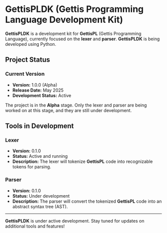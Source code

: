 # GettisPLDK (Gettis Programming Language Development Kit)

**GettisPLDK** is a development kit for **GettisPL** (Gettis Programming Language), currently focused on the **lexer** and **parser**. **GettisPLDK** is being developed using Python.

## Project Status

### Current Version
- **Version:** 1.0.0 (Alpha)
- **Release Date:** May 2025
- **Development Status:** Active

The project is in the **Alpha** stage. Only the lexer and parser are being worked on at this stage, and they are still under development.

## Tools in Development

### Lexer
- **Version:** 0.1.0
- **Status:** Active and running
- **Description:** The lexer will tokenize **GettisPL** code into recognizable tokens for parsing.

### Parser
- **Version:** 0.1.0
- **Status:** Under development
- **Description:** The parser will convert the tokenized **GettisPL** code into an abstract syntax tree (AST).

---

**GettisPLDK** is under active development. Stay tuned for updates on additional tools and features!
